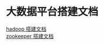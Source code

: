 # 大数据平台搭建文档
[hadoop 搭建文档](https://github.com/AmzGrainRain/B3D/tree/main/hadoop)  
[zookeeper 搭建文档](https://github.com/AmzGrainRain/B3D/tree/main/zookeeper)  
